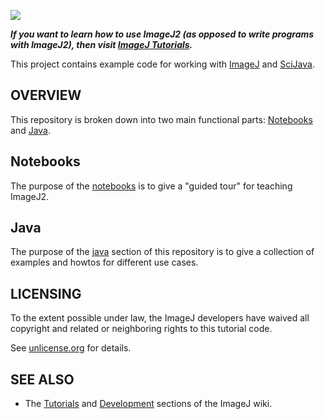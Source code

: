 [![](https://github.com/imagej/tutorials/actions/workflows/build-main.yml/badge.svg)](https://github.com/imagej/tutorials/actions/workflows/build-main.yml)

***If you want to learn how to use ImageJ2 (as opposed to write programs with ImageJ2), then visit [ImageJ Tutorials](https://imagej.net/tutorials).***

This project contains example code for working with
[ImageJ](https://imagej.net/ImageJ) and [SciJava](https://imagej.net/SciJava).

OVERVIEW
--------

This repository is broken down into two main functional parts: [Notebooks](#notebooks) and [Java](#java).

## Notebooks
The purpose of the [notebooks](notebooks) is to give a "guided tour" for teaching ImageJ2.

## Java
The purpose of the [java](java) section of this repository is to give a collection of examples and howtos for different use cases.

LICENSING
---------

To the extent possible under law, the ImageJ developers have waived
all copyright and related or neighboring rights to this tutorial code.

See [unlicense.org](https://unlicense.org/) for details.


SEE ALSO
--------

* The [Tutorials](https://imagej.net/tutorials) and [Development](https://imagej.net/develop) sections of the ImageJ wiki.
